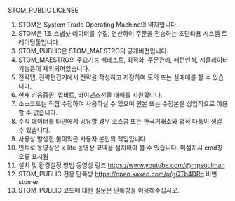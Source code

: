 STOM_PUBLIC LICENSE

1. STOM은 System Trade Operating Machine의 약자입니다.
2. STOM은 1초 스냅샷 데이터를 수집, 연산하여 주문을 전송하는 초단타용 시스템 트레이딩툴입니다.
3. STOM_PUBLIC은 STOM_MAESTRO의 공개버전입니다.
4. STOM_MAESTRO의 주요기능 백테스트, 최적화, 주문관리, 패턴인식, 시뮬레이터 기능등이 제외되어있습니다.
5. 전략탭, 전략편집기에서 전략을 작성하고 저장하여 모의 또는 실매매를 할 수 있습니다.
6. 현재 키움증권, 업비트, 바이낸스선물 매매를 지원합니다.
7. 소스코드는 직접 수정하여 사용하실 수 있으며 원본 또는 수정본을 상업적으로 이용할 수 없습니다.
8. 주식 데이터를 타인에게 공유할 경우 코스콤 또는 한국거래소와 법적 다툼이 생길 수 있습니다.
9. 사용상 발생한 불이익은 사용자 본인의 책임입니다.
10. 인트로 동영상은 k-lite 동영상 코덱을 설치해야 볼 수 있습니다. 미설치시 cmd창 오류 표시됨
11. 설치 및 환경설정 방법 동영상 링크 https://www.youtube.com/@mpsoulman
12. STOM_PUBLIC 전용 단톡방 https://open.kakao.com/o/gQTb4DRd 비번 stomer
13. STOM_PUBLIC 코드에 대한 질문은 단톡방을 이용해주십시오.
